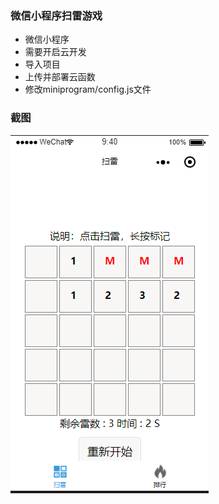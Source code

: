 ### 微信小程序扫雷游戏
+ 微信小程序
+ 需要开启云开发
+ 导入项目
+ 上传并部署云函数
+ 修改miniprogram/config.js文件

### 截图

![界面](https://github.com/zhourunliang/wx-minesweeper/blob/master/images/demo.png)


